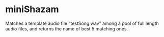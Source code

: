 # miniShazam
Matches a template audio file "testSong.wav" among a pool of full length audio files, and returns the name of best 5 matching ones.
